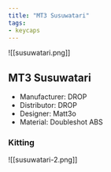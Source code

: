 ```yaml
---
title: "MT3 Susuwatari"
tags:
- keycaps 
---
```

![[susuwatari.png]]

## MT3 Susuwatari

- Manufacturer: DROP
- Distributor: DROP
- Designer: Matt3o
- Material: Doubleshot ABS

### Kitting

![[susuwatari-2.png]]
